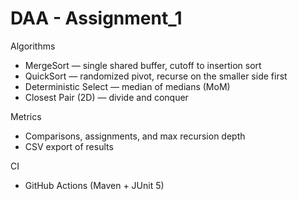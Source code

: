 # DAA - Assignment_1


Algorithms
* MergeSort — single shared buffer, cutoff to insertion sort
* QuickSort — randomized pivot, recurse on the smaller side first
* Deterministic Select — median of medians (MoM)
* Closest Pair (2D) — divide and conquer

Metrics
* Comparisons, assignments, and max recursion depth
* CSV export of results

CI
* GitHub Actions (Maven + JUnit 5)
